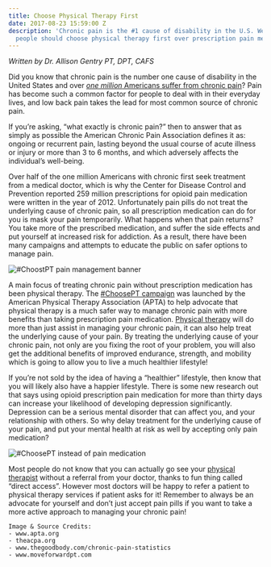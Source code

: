 ```yaml
---
title: Choose Physical Therapy First
date: 2017-08-23 15:59:00 Z
description: 'Chronic pain is the #1 cause of disability in the U.S. We discuss why
  people should choose physical therapy first over prescription pain medication.'
---
```


_Written by Dr. Allison Gentry PT, DPT, CAFS_

Did you know that chronic pain is the number one cause of disability in the United States and over *[one million](http://www.thegoodbody.com/chronic-pain-statistics/)*[ Americans suffer from chronic pain](http://www.thegoodbody.com/chronic-pain-statistics/)? Pain has become such a common factor for people to deal with in their everyday lives, and low back pain takes the lead for most common source of chronic pain.

If you’re asking, “what exactly is chronic pain?” then to answer that as simply as possible the American Chronic Pain Association defines it as: ongoing or recurrent pain, lasting beyond the usual course of acute illness or injury or more than 3 to 6 months, and which adversely affects the individual’s well-being.

Over half of the one million Americans with chronic first seek treatment from a medical doctor, which is why the Center for Disease Control and Prevention reported 259 million prescriptions for opioid pain medication were written in the year of 2012. Unfortunately pain pills do not treat the underlying cause of chronic pain, so all prescription medication can do for you is mask your pain temporarily. What happens when that pain returns?  You take more of the prescribed medication, and suffer the side effects and put yourself at increased risk for addiction. As a result, there have been many campaigns and attempts to educate the public on safer options to manage pain.

![#ChoostPT pain management banner](http://www.apta.org/uploadedImages/APTAorg/News_and_Publications/News_Now/ChoosePT800x400.jpg?n=5181)

A main focus of treating chronic pain without prescription medication has been physical therapy. The [#ChoosePT campaign](http://www.apta.org/PTinMotion/News/2016/6/7/ChoosePTCampaignLaunch/) was launched by the American Physical Therapy Association (APTA) to help advocate that physical therapy is a much safer way to manage chronic pain with more benefits than taking prescription pain medication. [Physical therapy](/) will do more than just assist in managing your chronic pain, it can also help treat the underlying cause of your pain. By treating the underlying cause of your chronic pain, not only are you fixing the root of your problem, you will also get the additional benefits of improved endurance, strength, and mobility which is going to allow you to live a much healthier lifestyle!

If you’re not sold by the idea of having a “healthier” lifestyle, then know that you will likely also have a happier lifestyle. There is some new research out that says using opioid prescription pain medication for more than thirty days can increase your likelihood of developing depression significantly. Depression can be a serious mental disorder that can affect you, and your relationship with others. So why delay treatment for the underlying cause of your pain, and put your mental health at risk as well by accepting only pain medication?

![#ChoosePT instead of pain medication](http://www.accessphysicaltherapywellness.com/wp-content/uploads/2017/01/choosept.png)

Most people do not know that you can actually go see your [physical therapist](/staff) without a referral from your doctor, thanks to fun thing called “direct access”. However most doctors will be happy to refer a patient to physical therapy services if patient asks for it! Remember to always be an advocate for yourself and don’t just accept pain pills if you want to take a more active approach to managing your chronic pain!

    Image & Source Credits:
    - www.apta.org
    - theacpa.org
    - www.thegoodbody.com/chronic-pain-statistics
    - www.moveforwardpt.com